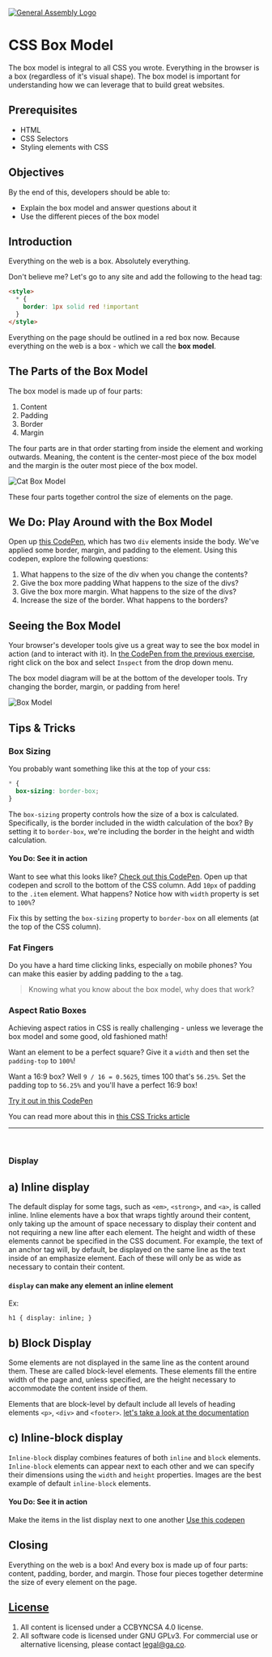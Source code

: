 [![General Assembly Logo](https://camo.githubusercontent.com/1a91b05b8f4d44b5bbfb83abac2b0996d8e26c92/687474703a2f2f692e696d6775722e636f6d2f6b6538555354712e706e67)](https://generalassemb.ly/education/web-development-immersive)

# CSS Box Model

The box model is integral to all CSS you wrote. Everything in the browser is
a box (regardless of it's visual shape). The box model is important for
understanding how we can leverage that to build great websites.

## Prerequisites

- HTML
- CSS Selectors
- Styling elements with CSS

## Objectives

By the end of this, developers should be able to:

- Explain the box model and answer questions about it
- Use the different pieces of the box model

## Introduction

Everything on the web is a box. Absolutely everything.

Don't believe me? Let's go to any site and add the following to the head tag:

```html
<style>
  * {
    border: 1px solid red !important
  }
</style>
```

Everything on the page should be outlined in a red box now. Because everything
on the web is a box - which we call the **box model**.

## The Parts of the Box Model

The box model is made up of four parts:

1. Content
1. Padding
1. Border
1. Margin

The four parts are in that order starting from inside the element and working
outwards. Meaning, the content is the center-most piece of the box model and the
margin is the outer most piece of the box model.

![Cat Box Model](https://i.pinimg.com/originals/e7/3e/51/e73e51acfa2cfc7c87139ad874a54ce2.jpg)

These four parts together control the size of elements on the page.

## We Do: Play Around with the Box Model

Open up [this CodePen](https://codepen.io/underwater/pen/jOWjWbr), which has two `div` elements inside the body. We've applied some border, margin, and padding to the element. Using this codepen, explore the following questions:

1. What happens to the size of the div when you change the contents?
2. Give the box more padding What happens to the size of the divs?
3. Give the box more margin. What happens to the size of the divs?
4. Increase the size of the border. What happens to the borders?

## Seeing the Box Model

Your browser's developer tools give us a great way to see the box model in action (and to
interact with it). In [the CodePen from the previous
exercise](https://codepen.io/underwater/pen/jOWjWbr), right click on
the box and select `Inspect` from the drop down menu.

The box model diagram will be at the bottom of the developer tools. Try changing the
border, margin, or padding from here!

![Box Model](https://cdn-media-1.freecodecamp.org/images/0*fL7IZ5XJwHsQth-a.png)

## Tips & Tricks

### Box Sizing

You probably want something like this at the top of your css:

```css
* {
  box-sizing: border-box;
}
```

The `box-sizing` property controls how the size of a box is calculated.
Specifically, is the border included in the width calculation of the box? By
setting it to `border-box`, we're including the border in the height and width
calculation.

#### You Do: See it in action

Want to see what this looks like? [Check out this CodePen](https://codepen.io/ZakkMann/pen/bGbXeBZ). Open up that codepen and scroll to the bottom of the CSS column. Add `10px` of padding to the `.item` element. What happens? Notice how with `width` property is set to `100%`?

Fix this by setting the `box-sizing` property to `border-box` on all elements
(at the top of the CSS column).

### Fat Fingers

Do you have a hard time clicking links, especially on mobile phones? You can
make this easier by adding padding to the `a` tag.

> Knowing what you know about the box model, why does that work?

### Aspect Ratio Boxes

Achieving aspect ratios in CSS is really challenging - unless we leverage the
box model and some good, old fashioned math!

Want an element to be a perfect square? Give it a `width` and then set the
`padding-top` to `100%`!

Want a 16:9 box? Well `9 / 16 = 0.5625`, times 100 that's `56.25%`. Set the
padding top to `56.25%` and you'll have a perfect 16:9 box!

[Try it out in this CodePen](https://codepen.io/ZakkMann/pen/yLBmJXN)

You can read more about this in [this CSS Tricks article](https://css-tricks.com/aspect-ratio-boxes/)

<hr>
<br>

### Display

## a) Inline display 

The default display for some tags, such as `<em>`, `<strong>`, and `<a>`, is called inline. Inline elements have a box that wraps tightly around their content, only taking up the amount of space necessary to display their content and not requiring a new line after each element. The height and width of these elements cannot be specified in the CSS document. For example, the text of an anchor tag will, by default, be displayed on the same line as the text inside of an emphasize element. Each of these will only be as wide as necessary to contain their content.

#### `display` can make any element an inline element

Ex:

`h1 {
  display: inline;
}`


## b) Block Display 

Some elements are not displayed in the same line as the content around them. These are called block-level elements. These elements fill the entire width of the page and, unless specified, are the height necessary to accommodate the content inside of them.

Elements that are block-level by default include all levels of heading elements `<p>`, `<div>` and `<footer>`. [let's take a look at the documentation](https://developer.mozilla.org/en-US/docs/Web/HTML/Block-level_elements)
  
## c) Inline-block display 
`Inline-block` display combines features of both `inline` and `block` elements. `Inline-block` elements can appear next to each other and we can specify their dimensions using the `width` and `height` properties. Images are the best example of default `inline-block` elements.

#### You Do: See it in action

Make the items in the list display next to one another [Use this codepen](https://codepen.io/madeline10302/pen/qBEgNGw)


## Closing

Everything on the web is a box! And every box is made up of four parts: content,
padding, border, and margin. Those four pieces together determine the size of
every element on the page.

## [License](LICENSE)

1. All content is licensed under a CC­BY­NC­SA 4.0 license.
1. All software code is licensed under GNU GPLv3. For commercial use or
   alternative licensing, please contact legal@ga.co.

